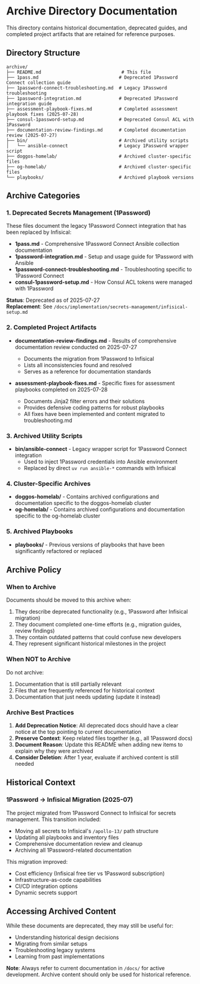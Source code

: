 # Archive Directory Documentation

This directory contains historical documentation, deprecated guides, and completed project artifacts that are retained for reference purposes.

## Directory Structure

```
archive/
├── README.md                              # This file
├── 1pass.md                              # Deprecated 1Password Connect collection guide
├── 1password-connect-troubleshooting.md  # Legacy 1Password troubleshooting
├── 1password-integration.md              # Deprecated 1Password integration guide
├── assessment-playbook-fixes.md          # Completed assessment playbook fixes (2025-07-28)
├── consul-1password-setup.md             # Deprecated Consul ACL with 1Password
├── documentation-review-findings.md      # Completed documentation review (2025-07-27)
├── bin/                                  # Archived utility scripts
│   └── ansible-connect                   # Legacy 1Password wrapper script
├── doggos-homelab/                       # Archived cluster-specific files
├── og-homelab/                           # Archived cluster-specific files
└── playbooks/                            # Archived playbook versions
```

## Archive Categories

### 1. Deprecated Secrets Management (1Password)

These files document the legacy 1Password Connect integration that has been replaced by Infisical:

- **1pass.md** - Comprehensive 1Password Connect Ansible collection documentation
- **1password-integration.md** - Setup and usage guide for 1Password with Ansible
- **1password-connect-troubleshooting.md** - Troubleshooting specific to 1Password Connect
- **consul-1password-setup.md** - How Consul ACL tokens were managed with 1Password

**Status**: Deprecated as of 2025-07-27  
**Replacement**: See `/docs/implementation/secrets-management/infisical-setup.md`

### 2. Completed Project Artifacts

- **documentation-review-findings.md** - Results of comprehensive documentation review conducted on 2025-07-27
  - Documents the migration from 1Password to Infisical
  - Lists all inconsistencies found and resolved
  - Serves as a reference for documentation standards

- **assessment-playbook-fixes.md** - Specific fixes for assessment playbooks completed on 2025-07-28
  - Documents Jinja2 filter errors and their solutions
  - Provides defensive coding patterns for robust playbooks
  - All fixes have been implemented and content migrated to troubleshooting.md

### 3. Archived Utility Scripts

- **bin/ansible-connect** - Legacy wrapper script for 1Password Connect integration
  - Used to inject 1Password credentials into Ansible environment
  - Replaced by direct `uv run ansible-*` commands with Infisical

### 4. Cluster-Specific Archives

- **doggos-homelab/** - Contains archived configurations and documentation specific to the doggos-homelab cluster
- **og-homelab/** - Contains archived configurations and documentation specific to the og-homelab cluster

### 5. Archived Playbooks

- **playbooks/** - Previous versions of playbooks that have been significantly refactored or replaced

## Archive Policy

### When to Archive

Documents should be moved to this archive when:
1. They describe deprecated functionality (e.g., 1Password after Infisical migration)
2. They document completed one-time efforts (e.g., migration guides, review findings)
3. They contain outdated patterns that could confuse new developers
4. They represent significant historical milestones in the project

### When NOT to Archive

Do not archive:
1. Documentation that is still partially relevant
2. Files that are frequently referenced for historical context
3. Documentation that just needs updating (update it instead)

### Archive Best Practices

1. **Add Deprecation Notice**: All deprecated docs should have a clear notice at the top pointing to current documentation
2. **Preserve Context**: Keep related files together (e.g., all 1Password docs)
3. **Document Reason**: Update this README when adding new items to explain why they were archived
4. **Consider Deletion**: After 1 year, evaluate if archived content is still needed

## Historical Context

### 1Password → Infisical Migration (2025-07)

The project migrated from 1Password Connect to Infisical for secrets management. This transition included:
- Moving all secrets to Infisical's `/apollo-13/` path structure
- Updating all playbooks and inventory files
- Comprehensive documentation review and cleanup
- Archiving all 1Password-related documentation

This migration improved:
- Cost efficiency (Infisical free tier vs 1Password subscription)
- Infrastructure-as-code capabilities
- CI/CD integration options
- Dynamic secrets support

## Accessing Archived Content

While these documents are deprecated, they may still be useful for:
- Understanding historical design decisions
- Migrating from similar setups
- Troubleshooting legacy systems
- Learning from past implementations

**Note**: Always refer to current documentation in `/docs/` for active development. Archive content should only be used for historical reference.